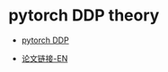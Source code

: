 # pytorch DDP theory

- [pytorch DDP](https://github.com/Elvin-Ma/ai_papers/blob/main/pytorch/ddp.md)

- [论文链接-EN](https://arxiv.org/pdf/2006.15704)